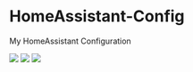 # HomeAssistant-Config
My HomeAssistant Configuration

<a href="https://travis-ci.com/nofuturekid/HomeAssistant-Config"><img src="https://travis-ci.com/nofuturekid/HomeAssistant-Config.svg?branch=master"/></a>
<a href="https://github.com/nofuturekid/HomeAssistant-Config/stargazers"><img src="https://img.shields.io/github/stars/nofuturekid/HomeAssistant-Config.svg?style=plasticr"/></a>
<a href="https://github.com/nofuturekid/HomeAssistant-Config/commits/master"><img src="https://img.shields.io/github/last-commit/nofuturekid/HomeAssistant-Config.svg?style=plasticr"/></a>
